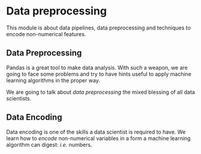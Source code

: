 # Data preprocessing

This module is about data pipelines, data preprocessing and techniques to encode non-numerical features.

## Data Preprocessing

Pandas is a great tool to make data analysis. With such a weapon, we are going to face some problems and try to have hints useful to apply machine learning algorithms in the proper way.

We are going to talk about _data preprocessing_ the mixed blessing of all data scientists.

## Data Encoding

Data encoding is one of the skills a data scientist is required to have. We learn how to _encode_ non-numerical variables in a form a machine learning algorithm can digest: _i.e._ numbers.
